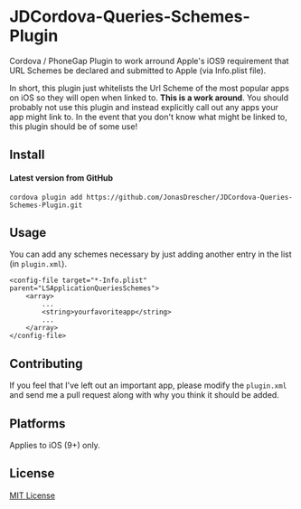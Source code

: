 # JDCordova-Queries-Schemes-Plugin

Cordova / PhoneGap Plugin to work arround Apple's iOS9 requirement that URL Schemes be declared and submitted to Apple (via Info.plist file).

In short, this plugin just whitelists the Url Scheme of the most popular apps on iOS so they will open when linked to. **This is a work around**. You should probably not use this plugin and instead explicitly call out any apps your app might link to. In the event that you don't know what might be linked to, this plugin should be of some use!

## Install

#### Latest version from GitHub

```
cordova plugin add https://github.com/JonasDrescher/JDCordova-Queries-Schemes-Plugin.git
```

## Usage

You can add any schemes necessary by just adding another entry in the list (in `plugin.xml`).

```
<config-file target="*-Info.plist" parent="LSApplicationQueriesSchemes">
    <array>
        ...
        <string>yourfavoriteapp</string>
        ...
    </array>
</config-file>
```

## Contributing

If you feel that I've left out an important app, please modify the `plugin.xml` and send me a pull request along with why you think it should be added.

## Platforms

Applies to iOS (9+) only.

## License

[MIT License](http://mit-license.org)